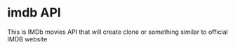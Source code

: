 # imdb API
This is IMDb movies API that will create clone or something similar to official IMDB website
